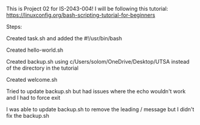 This is Project 02 for IS-2043-004!
I will be following this tutorial: https://linuxconfig.org/bash-scripting-tutorial-for-beginners

Steps:

Created task.sh and added the #!/usr/bin/bash

Created hello-world.sh

Created backup.sh using c/Users/solom/OneDrive/Desktop/UTSA instead of the directory in the tutorial

Created welcome.sh

Tried to update backup.sh but had issues where the echo wouldn't work and I had to force exit

I was able to update backup.sh to remove the leading / message but I didn't fix the backup.sh

